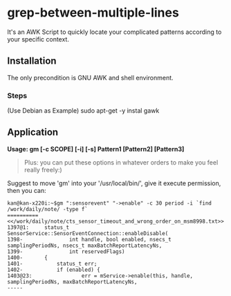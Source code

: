 # grep-between-multiple-lines
It's an AWK Script to quickly locate your complicated patterns according to your specific context.

## Installation
The only precondition is GNU AWK and shell environment.
### Steps
(Use Debian as Example)
sudo apt-get -y instal gawk

## Application
**Usage: gm [-c SCOPE] [-i] [-s] Pattern1 [Pattern2] [Pattern3]**
> Plus: you can put these options in whatever orders to make you feel really freely:)

Suggest to move 'gm' into your '/usr/local/bin/', give it execute permission, then you can:
```
kan@kan-x220i:~$gm ":sensorevent" "->enable" -c 30 period -i `find /work/daily/note/ -type f`
==========
<</work/daily/note/cts_sensor_timeout_and_wrong_order_on_msm8998.txt>>
1397@1:		status_t SensorService::SensorEventConnection::enableDisable(
1398-		        int handle, bool enabled, nsecs_t samplingPeriodNs, nsecs_t maxBatchReportLatencyNs,
1399-		        int reservedFlags)
1400-		{
1401-		    status_t err;
1402-		    if (enabled) {
1403@23:		        err = mService->enable(this, handle, samplingPeriodNs, maxBatchReportLatencyNs,
-----

```

